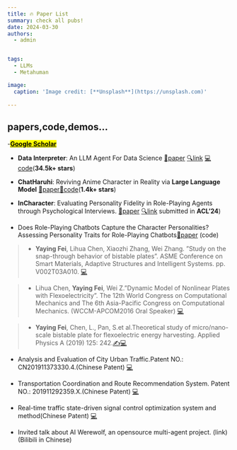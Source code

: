 ```yaml
---
title: 🔥 Paper List 
summary: check all pubs!
date: 2024-03-30
authors:
  - admin


tags:
  - LLMs
  - Metahuman

image:
  caption: 'Image credit: [**Unsplash**](https://unsplash.com)'
 
---
```



## papers,code,demos...

-[<mark>**Google Scholar**<mark>](https://scholar.google.com.hk/citations?hl=en&tzom=-480&user=gpQ83ycAAAAJ&sortby=pubdate&view_op=list_works&authuser=1&gmla=AILGF5UJKLEnkNHSwgiGi_9zpqT-Twxjb0vL3wkS2dzR1LL_tOqaBEJQL0aH7VjRRkNrv193J7oB967S3_h5UO9H)


- **Data Interpreter**: An LLM Agent For Data Science  [📜paper](https://arxiv.org/abs/2402.18679) [🔍link](https://docs.deepwisdom.ai/main/en/DataInterpreter/) [💻code](https://github.com/geekan/MetaGPT)(**34.5k+ stars**)


- **ChatHaruhi**: Reviving Anime Character in Reality via **Large Language Model**
  [📜paper](https://arxiv.org/abs/2308.09597)[🤖code](https://github.com/LC1332/Chat-Haruhi-Suzumiya)(**1.4k+ stars**)

- **InCharacter**: Evaluating Personality Fidelity in Role-Playing Agents through Psychological Interviews. [📜paper](https://arxiv.org/abs/2310.17976v3) [🔍link](https://incharacter.theirstory.cn/) submitted in **ACL’24**)


- Does Role-Playing Chatbots Capture the Character Personalities?Assessing Personality Traits for Role-Playing Chatbots[📜paper](https://arxiv.org/abs/2310.17976v2) (code) 

> - **Yaying Fei**, Lihua Chen, Xiaozhi Zhang, Wei Zhang. ”Study on the snap-through behavior of bistable plates”. ASME Conference on Smart Materials, Adaptive Structures and Intelligent Systems. pp. V002T03A010. 
[💻](https://doi.org/10.1115/SMASIS2016-9113)


> - Lihua Chen, **Yaying Fei**, Wei Z.”Dynamic Model of Nonlinear Plates with Flexoelectricity”. The 12th World Congress on Computational Mechanics and The 6th Asia-Pacific Congress on Computational Mechanics. (WCCM-APCOM2016 Oral Speaker)
[💻](https://doi.org/10.1063/1.5126987)



> - **Yaying Fei**, Chen, L., Pan, S.et al.Theoretical study of micro/nano-scale bistable plate for flexoelectric energy harvesting. Applied Physics A (2019) 125: 242.[✍️](https://doi.org/10.1007/s00339-019-2539-3)[💻](https://link.springer.com/article/10.1007/s00339-019-2539-3)

- Analysis and Evaluation of City Urban Traffic.Patent NO.: CN201911373330.4.(Chinese Patent)
[💻](https://zhuanli.tianyancha.com/9f0eedfbc319660caeaf18f5d9e7bac5)


- Transportation Coordination and Route Recommendation System. Patent NO.: 201911292359.X.(Chinese Patent)
[💻](https://zhuanli.tianyancha.com/09dcc46a2df9cc26f7e2483f8df062d1)
- Real-time traffic state-driven signal control optimization system and method(Chinese Patent)
[💻](https://zhuanli.tianyancha.com/50886ceeead91f89ca6c9816e6d84759)


- Invited talk about AI Werewolf, an opensource multi-agent project. (link)(Bilibili in Chinese)

